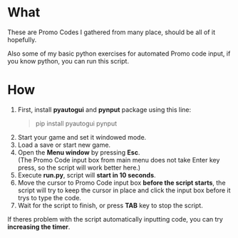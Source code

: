 
# What

These are Promo Codes I gathered from many place, should be all of it hopefully.

Also some of my basic python exercises for automated Promo code input, if you know python, you can run this script.

# How

1. First, install **pyautogui** and **pynput** package using this line:
    > pip install pyautogui pynput
1. Start your game and set it windowed mode.
1. Load a save or start new game.
1. Open the **Menu window** by pressing **Esc**.  
    (The Promo Code input box from main menu does not take Enter key press, so the script will work better here.)
1. Execute **run.py**, script will **start in 10 seconds**.
1. Move the cursor to Promo Code input box **before the script starts**,
    the script will try to keep the cursor in place and click the input box before it trys to type the code.
1. Wait for the script to finish, or press **TAB** key to stop the script.

If theres problem with the script automatically inputting code, you can try **increasing the timer**.

